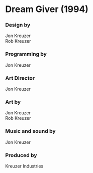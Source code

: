# Dream Giver (1994)

### Design by
 Jon Kreuzer  
 Rob Kreuzer

### Programming by
 Jon Kreuzer

### Art Director
 Jon Kreuzer

### Art by
 Jon Kreuzer  
 Rob Kreuzer

### Music and sound by
 Jon Kreuzer

### Produced by
 Kreuzer Industries
